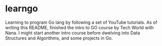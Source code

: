 # learngo
Learning to program Go lang by following a set of YouTube tutorials. As of writing this README, finished the intro to GO course by Tech World with Nana.
I might start another intro course before dwelving into Data Structures and Algorithms, and some projects in Go.
